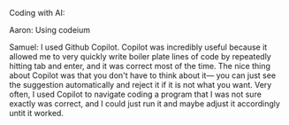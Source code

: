 Coding with AI:

Aaron: Using codeium

Samuel: I used Github Copilot. Copilot was incredibly useful because it allowed me to very quickly write boiler plate lines of code by repeatedly hitting tab and enter, and it was correct most of the time. The nice thing about Copilot was that you don't have to think about it— you can just see the suggestion automatically and reject it if it is not what you want. Very often, I used Copilot to navigate coding a program that I was not sure exactly was correct, and I could just run it and maybe adjust it accordingly untit it worked.
